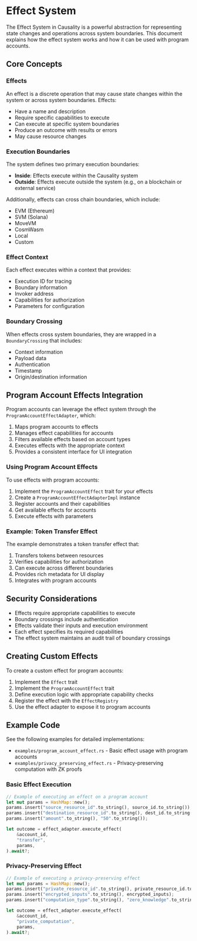 # Effect System

The Effect System in Causality is a powerful abstraction for representing state changes and operations across system boundaries. This document explains how the effect system works and how it can be used with program accounts.

## Core Concepts

### Effects

An effect is a discrete operation that may cause state changes within the system or across system boundaries. Effects:

- Have a name and description
- Require specific capabilities to execute
- Can execute at specific system boundaries
- Produce an outcome with results or errors
- May cause resource changes

### Execution Boundaries

The system defines two primary execution boundaries:

- **Inside**: Effects execute within the Causality system
- **Outside**: Effects execute outside the system (e.g., on a blockchain or external service)

Additionally, effects can cross chain boundaries, which include:
- EVM (Ethereum)
- SVM (Solana)
- MoveVM
- CosmWasm
- Local
- Custom

### Effect Context

Each effect executes within a context that provides:

- Execution ID for tracing
- Boundary information
- Invoker address
- Capabilities for authorization
- Parameters for configuration

### Boundary Crossing

When effects cross system boundaries, they are wrapped in a `BoundaryCrossing` that includes:

- Context information
- Payload data
- Authentication
- Timestamp
- Origin/destination information

## Program Account Effects Integration

Program accounts can leverage the effect system through the `ProgramAccountEffectAdapter`, which:

1. Maps program accounts to effects
2. Manages effect capabilities for accounts
3. Filters available effects based on account types
4. Executes effects with the appropriate context
5. Provides a consistent interface for UI integration

### Using Program Account Effects

To use effects with program accounts:

1. Implement the `ProgramAccountEffect` trait for your effects
2. Create a `ProgramAccountEffectAdapterImpl` instance
3. Register accounts and their capabilities
4. Get available effects for accounts
5. Execute effects with parameters

### Example: Token Transfer Effect

The example demonstrates a token transfer effect that:

1. Transfers tokens between resources
2. Verifies capabilities for authorization
3. Can execute across different boundaries
4. Provides rich metadata for UI display
5. Integrates with program accounts

## Security Considerations

- Effects require appropriate capabilities to execute
- Boundary crossings include authentication
- Effects validate their inputs and execution environment
- Each effect specifies its required capabilities
- The effect system maintains an audit trail of boundary crossings

## Creating Custom Effects

To create a custom effect for program accounts:

1. Implement the `Effect` trait
2. Implement the `ProgramAccountEffect` trait
3. Define execution logic with appropriate capability checks
4. Register the effect with the `EffectRegistry`
5. Use the effect adapter to expose it to program accounts

## Example Code

See the following examples for detailed implementations:

- `examples/program_account_effect.rs` - Basic effect usage with program accounts
- `examples/privacy_preserving_effect.rs` - Privacy-preserving computation with ZK proofs

### Basic Effect Execution

```rust
// Example of executing an effect on a program account
let mut params = HashMap::new();
params.insert("source_resource_id".to_string(), source_id.to_string());
params.insert("destination_resource_id".to_string(), dest_id.to_string());
params.insert("amount".to_string(), "50".to_string());

let outcome = effect_adapter.execute_effect(
    &account_id,
    "transfer",
    params,
).await?;
```

### Privacy-Preserving Effect

```rust
// Example of executing a privacy-preserving effect
let mut params = HashMap::new();
params.insert("private_resource_id".to_string(), private_resource_id.to_string());
params.insert("encrypted_inputs".to_string(), encrypted_inputs);
params.insert("computation_type".to_string(), "zero_knowledge".to_string());

let outcome = effect_adapter.execute_effect(
    &account_id,
    "private_computation",
    params,
).await?;
``` 